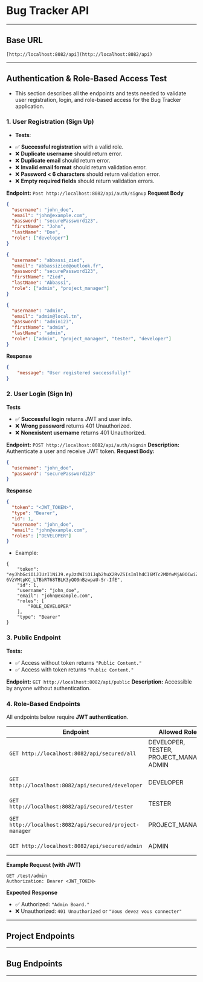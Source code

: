 # Bug Tracker API

---

## Base URL

```
[http://localhost:8082/api](http://localhost:8082/api)
````

---

## Authentication & Role-Based Access Test

- This section describes all the endpoints and tests needed to validate user registration, login, and role-based access for the Bug Tracker application.

### 1. User Registration (Sign Up)

- **Tests**:

* ✅ **Successful registration** with a valid role.
* ❌ **Duplicate username** should return error.
* ❌ **Duplicate email** should return error.
* ❌ **Invalid email format** should return validation error.
* ❌ **Password < 6 characters** should return validation error.
* ❌ **Empty required fields** should return validation errors.

**Endpoint:** ```Post http://localhost:8082/api/auth/signup``` 
**Request Body**
```json
{
  "username": "john_doe",
  "email": "john@example.com",
  "password": "securePassword123",
  "firstName": "John",
  "lastName": "Doe",
  "role": ["developer"]
}
````

```json
{
  "username": "abbassi_zied",
  "email": "abbassizied@outlook.fr",
  "password": "securePassword123",
  "firstName": "Zied",
  "lastName": "Abbassi",
  "role": ["admin", "project_manager"]
}
````

```json
{
  "username": "admin",
  "email": "admin@local.tn",
  "password": "admin123",
  "firstName": "admin",
  "lastName": "admin",
  "role": ["admin", "project_manager", "tester", "developer"]
}
````

**Response**

```json
{
    "message": "User registered successfully!"
}
```

### 2. User Login (Sign In)

**Tests** 
* ✅ **Successful login** returns JWT and user info.
* ❌ **Wrong password** returns 401 Unauthorized.
* ❌ **Nonexistent username** returns 401 Unauthorized.

**Endpoint:** ```POST http://localhost:8082/api/auth/signin```
**Description:** Authenticate a user and receive JWT token.
**Request Body:**

```json
{
  "username": "john_doe",
  "password": "securePassword123"
}
```

**Response**

```json
{
  "token": "<JWT_TOKEN>",
  "type": "Bearer",
  "id": 1,
  "username": "john_doe",
  "email": "john@example.com",
  "roles": ["DEVELOPER"]
}
```

- Example:
```
{
    "token": "eyJhbGciOiJIUzI1NiJ9.eyJzdWIiOiJqb2huX2RvZSIsImlhdCI6MTc2MDYwMjA0OCwiZXhwIjoxNzYwNjg4NDQ4fQ.5-6VzVMtpKC_L7BbRT68TBLK3yQO9nBzwpaU-Sr-IfE",
    "id": 1,
    "username": "john_doe",
    "email": "john@example.com",
    "roles": [
        "ROLE_DEVELOPER"
    ],
    "type": "Bearer"
}
```

### 3. Public Endpoint


**Tests:**
* ✅ Access without token returns `"Public Content."`
* ✅ Access with token returns `"Public Content."`

**Endpoint:** `GET http://localhost:8082/api/public`
**Description:** Accessible by anyone without authentication.

### 4. Role-Based Endpoints

All endpoints below require **JWT authentication**.

| Endpoint                    | Allowed Roles                             | Test Case                                                       |
| --------------------------- | ----------------------------------------- | --------------------------------------------------------------- |
| `GET http://localhost:8082/api/secured/all`            | DEVELOPER, TESTER, PROJECT_MANAGER, ADMIN | ✅ Access with any allowed role; ❌ Access with unauthorized role |
| `GET http://localhost:8082/api/secured/developer`       | DEVELOPER                                 | ✅ Access with DEVELOPER; ❌ Others                               |
| `GET http://localhost:8082/api/secured/tester`          | TESTER                                    | ✅ Access with TESTER; ❌ Others                                  |
| `GET http://localhost:8082/api/secured/project-manager` | PROJECT_MANAGER                           | ✅ Access with PROJECT_MANAGER; ❌ Others                         |
| `GET http://localhost:8082/api/secured/admin`           | ADMIN                                     | ✅ Access with ADMIN; ❌ Others                                   |

**Example Request (with JWT)**

```http
GET /test/admin
Authorization: Bearer <JWT_TOKEN>
```

**Expected Response**

* ✅ Authorized: `"Admin Board."`
* ❌ Unauthorized: `401 Unauthorized` or `"Vous devez vous connecter"`

---

## Project Endpoints




---

## Bug Endpoints




---

